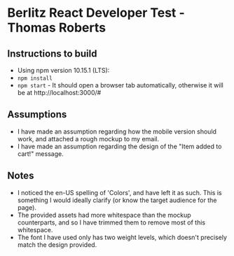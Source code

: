 # Berlitz React Developer Test - Thomas Roberts

## Instructions to build

* Using npm version 10.15.1 (LTS):
* `npm install`
* `npm start` - It should open a browser tab automatically, otherwise it will be at http://localhost:3000/#

## Assumptions

* I have made an assumption regarding how the mobile version should work, and attached a rough mockup to my email.
* I have made an assumption regarding the design of the "Item added to cart!" message.

## Notes

* I noticed the en-US spelling of 'Colors', and have left it as such. This is something I would ideally clarify (or know the target audience for the page).
* The provided assets had more whitespace than the mockup counterparts, and so I have trimmed them to remove most of this whitespace.
* The font I have used only has two weight levels, which doesn't precisely match the design provided.